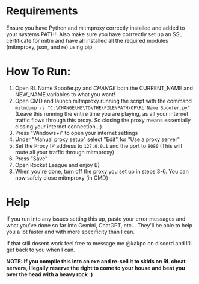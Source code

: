 # Requirements
Ensure you have Python and mitmproxy correctly installed and added to your systems PATH!!
Also make sure you have corrrectly set up an SSL certificate for mitm and have all installed all the required modules (mitmproxy, json, and re) using pip

# How To Run:
1) Open RL Name Spoofer.py and *CHANGE* both the CURRENT_NAME and NEW_NAME variables to what you want!
2) Open CMD and launch mitmproxy running the script with the command `mitmdump -s "C:\CHANGE\ME\TO\THE\FILE\PATH\OF\RL Name Spoofer.py"` (Leave this running the entire time you are playing, as all your internet traffic flows through this proxy. So closing the proxy means essentially closing your internet connection...)
3) Press "Windows+i" to open your internet settings
4) Under "Manual proxy setup" select "Edit" for "Use a proxy server"
5) Set the Proxy IP address to `127.0.0.1` and the port to `8080` (This will route all your traffic through mitmproxy)
6) Press "Save"
7) Open Rocket League and enjoy B)
8) When you're done, turn off the proxy you set up in steps 3-6. You can now safely close mitmproxy (in CMD)

# Help
If you run into any issues setting this up, paste your error messages and what you've done so far into Gemini, ChatGPT, etc... They'll be able to help you a lot faster and with more specificity than I can. 

If that still dosent work feel free to message me @kakpo on discord and I'll get back to you when I can.

**NOTE: If you compile this into an exe and re-sell it to skids on RL cheat servers, I legally reserve the right to come to your house and beat you over the head with a heavy rock :)**
